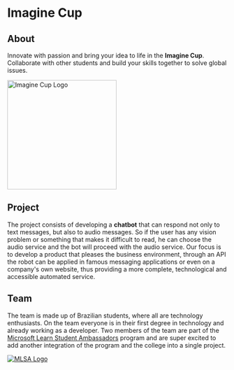 # Imagine Cup

## About ##
Innovate with passion and bring your idea to life in the **Imagine Cup**. Collaborate with other students and build your skills together to solve global issues.


[<img alt="Imagine Cup Logo" width="250px" src="https://miro.medium.com/max/1400/1*2TRSdyZIq6Oc1KD1tEbw4w.png" />](https://imaginecup.microsoft.com/)


## Project ##
The project consists of developing a **chatbot** that can respond not only to text messages, but also to audio messages. So if the user has any vision problem or something that makes it difficult to read, he can choose the audio service and the bot will proceed with the audio service. Our focus is to develop a product that pleases the business environment, through an API the robot can be applied in famous messaging applications or even on a company's own website, thus providing a more complete, technological and accessible automated service.


## Team ##
The team is made up of Brazilian students, where all are technology enthusiasts. On the team everyone is in their first degree in technology and already working as a developer. Two members of the team are part of the [Microsoft Learn Student Ambassadors](https://studentambassadors.microsoft.com/) program and are super excited to add another integration of the program and the college into a single project.



[<img alt="MLSA Logo" src="https://www.csckdu.tk/assets/images/sa-240x240.png" />](https://studentambassadors.microsoft.com/)
